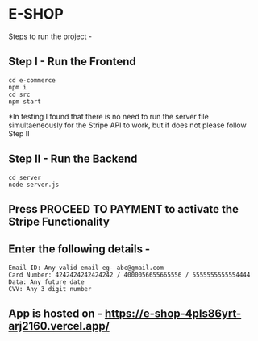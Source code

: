 # E-SHOP

Steps to run the project -
## Step I - Run the Frontend
    cd e-commerce
    npm i
    cd src
    npm start

*In testing I found that there is no need to run the server file simultaeneously for the Stripe API to work, but if does not please follow Step II

## Step II - Run the Backend
    cd server
    node server.js

## Press PROCEED TO PAYMENT to activate the Stripe Functionality
## Enter the following details -
    Email ID: Any valid email eg- abc@gmail.com
    Card Number: 4242424242424242 / 4000056655665556 / 5555555555554444
    Data: Any future date
    CVV: Any 3 digit number

## App is hosted on - https://e-shop-4pls86yrt-arj2160.vercel.app/